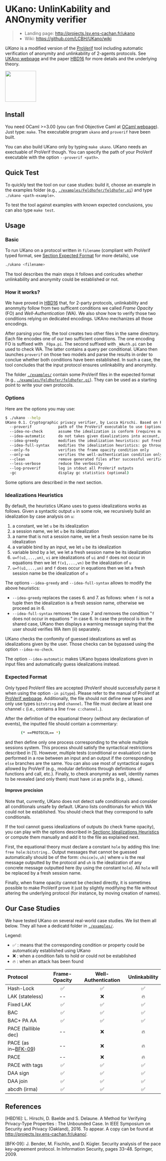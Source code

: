 # UKano: UnlinKability and ANOnymity verifier
> - Landing page: http://projects.lsv.ens-cachan.fr/ukano
> - Wiki: https://github.com/LCBH/UKano/wiki

*UKano* is a modified version of the [ProVerif](http://proverif.inria.fr)
tool including automatic verification of anonymity and unlinkability of 2-agents protocols.
See [UKAno webpage](http://projects.lsv.ens-cachan.fr/ukano/) and the paper [HBD16](#references)
for more details and the underlying theory.

<img align="center" src="http://projects.lsv.ens-cachan.fr/ukano/pictures/International_justice_and_privacy.jpg" width="100" />


## Install

You need OCaml >=3.00 (you can find Objective Caml at [OCaml webpage](ocaml.org)).
Just type: `make`.
The executable program `ukano` and `proverif` have been built.

You can also build UKano only by typing `make ukano`.
UKano needs an exectuable of ProVerif though. You can specify the path of
your ProVerif executable with the option `--proverif <path>`.


## Quick Test

To quickly test the tool on our case studies: build it, choose an example
in the examples folder (e.g., [`./examples/Feldhofer/feldhofer.pi`](./examples/Feldhofer/feldhofer.pi))
and type `./ukano <path-example>`.

To test the tool against examples with known expected conclusions, you can also type `make test`.

## Usage

### Basic
To run UKano on a protocol written in `filename` (compliant with ProVerif typed format, see [Section Expected Format](#expected-format) for more details), use 
```bash
./ukano <filename>
```
The tool describes the main steps it follows and conlcudes whether unlinkability
and anonymity could be established or not.


### How it works?
We have proved in [HBD16](#references) that, for 2-party protocols,
unlinkability and anonmyity  follow from two sufficent conditions we
called *Frame Opacity* (FO) and *Well-Authentication* (WA). We also show
how to verify those two conditions relying on dedicated encodings.
UKAno mechanizes all those encodings.

After parsing your file, the tool creates two other files in the same
directory. Each file encodes one of our two sufficient conditions. 
The one encoding FO is suffixed with `_FOpa.pi`. The second suffixed
with `_WAuth.pi` can be used to check WA. The latter contains a query
per conditional.
UKano then launches `proverif` on those two models and parse the results
in order to conclue whether both conditions have been established. In such
a case, the tool concludes that the input protocol ensures unlinkability and
anonymity.

The folder [`./examples/`](./examples) contain some ProVerif files in the expected
format (e.g., [`./examples/Feldhofer/feldhofer.pi`](./examples/Feldhofer/feldhofer.pi)). 
They can be used as a starting point to write your own protocols.


### Options
Here are the options you may use:
```bash
$ ./ukano --help
UKano 0.1. Cryptographic privacy verifier, by Lucca Hirschi. Based on Proverif 1.91, by Bruno Blanchet and Vincent Cheval.
  --proverif            path of the ProVerif executable to use (optional, default: './proverif')
  --idea-no-check       assume the idealization is conform (requires manual checks)
  --idea-automatic      do not takes given diealizations into account, generate them automatically instead
  --idea-greedy         modifies the idealization heuristics: put fresh names for all non-tuple sub-terms
  --idea-full-syntax    modifies the idealization heuristics: go through all functions (including ones in equations) and replace identity names and let variables by holes
  --only-fo             verifies the frame opacity condition only
  --only-wa             verifies the well-authentication condition only
  --clean               remove generated files after successful verification
  --less-verbose        reduce the verbosity
  --log-proverif        log in stdout all ProVerif outputs
  -gc                   display gc statistics (optional)
```

Some options are described in the next section.

### Idealizations Heuristics
By default, the heuristics UKano uses to guess idealizations works as follows.
Given a syntactic output `u` in some role, we recursively build an idealization by case analysis on `u`:
 1. a constant, we let `u` be its idealization
 2. a session name, we let `u` be its idealization
 3. a name that is not a session name, we let a fresh session name be its idealization 
 4. a variable bind by an input, we let `u` be its idealization
 5. variable bind by a let, we let a fresh session name be its idealization 
 6. `u=f(u1,...,un)`, `vi` are idealizations of `ui` and `f` does not occur in equations then we let `f(v1,...,vn)` be the idealization of `u`
 7. `u=f(u1,...,un)` and `f` does occur in equations then we let a fresh session name be the idealization of `u`

The options `--idea-greedy` and `--idea-full-syntax` allows to modify the above heuristics:
 - `--idea-greedy` replaces the cases 6. and 7. as follows: when `f` is not a tuple then the idealization is a fresh session name, otherwise we proceed as in 6.
 - `--idea-full-syntax` removes the case 7 and removes the condition "`f` does not occur in equations " in case 6. In case the protocol is in the shared case, UKano then displays a warning message saying that the user should verifies WA item (ii) separately.

UKano checks the confomity of guessed idealizations as well as idealizations given by the user. Those checks can be bypassed using the option `--idea-no-check`.

The option `--idea-automatic` makes UKano bypass idealizations given in input files and automatically guess idealizations instead.


### Expected Format
Only typed ProVerif files are accepted (ProVerif should successfully parse
it when using the option `-in pitype`). Please refer to the manual of ProVerif
at [ProVerif webpage](http://proverif.inria.fr). Additionally, the file should
not define new types and only use types `bitstring` and `channel`. The file must
declare at least one channel `c` (i.e., contains a line `free c:channel.`).

After the definition of the equational theory (without any declaration of
events), the inputted file should contain a commentary:
```bash
       (* ==PROTOCOL== *)
```
and then define only one process corresponding to the whole multiple
sessions system. This process should satisfy the syntactical
restrictions described in [1]. However, multiple tests (conditional or
evaluation) can be performed in a row between an input and an output
if the corresponding `else` branches are the same. You can also use most
of syntactical sugars allowed by ProVerif (e.g., modular definitions
through definitions of functions and call, etc.).
Finally, to check anonymity as well, identity names to be revealed
(and only them) must have `id` as prefix (e.g., `idName`). 


#### Improve precision
Note that, currently, UKano does not detect safe conditionals and consider
all conditionals unsafe by default. UKano lists conditionals for which WA
could not be established. You should check that they correspond to safe
conditionals.

If the tool cannot guess idealizations of outputs (to check frame opacity),
you can play with the options described in [Sectionc Idealizations Heuristics](#idealizations-heuristics)
or compute them manually and add it to the file as explained next.

First, the equational theory must declare a constant `hole` by adding this
line: `free hole:bitstring.`. Output messages that cannot be guessed
automatically should be of the form: `choice[u,uh]` where `u` is the real
message outputted by the protocol and `uh` is the idealization of any concrete
message outputted here (by using the constant `hole`). All `hole` will be replaced
by a fresh session name.

Finally, when frame opacity cannot be checked directly, it is sometimes
possible to make ProVerif prove it just by slightly modifying the file
without altering the underlying protocol (for instance, by moving creation
of names).


## Our Case Studies
We have tested UKano on several real-world case studies.
We list them all below. They all have a dedicatd folder in [`./examples/`](./examples).

Legend:
- :white_check_mark: : means that the corresponding condition or property could be automaticaly established using UKano
- :x: : when a condition fails to hold or could not be established
- :fire: : when an attack has been found

| Protocol | Frame-Opacity | Well-Authentication | Unlinkability |
|:---------|:-------------:|:-------------------:|:-------------:|
| Hash-Lock | :white_check_mark: | :white_check_mark: | :white_check_mark: |
| LAK (stateless) | --  | :x: | :fire: |
| Fixed LAK | :white_check_mark: | :white_check_mark: | :white_check_mark: |
| BAC       | :white_check_mark: | :white_check_mark: | :white_check_mark: |
| BAC+ PA AA | :white_check_mark: | :white_check_mark: | :white_check_mark: |
| PACE (faillible dec) |  -- | :x: | :fire: |
| PACE (as in~[BFK-09](#references))     |  -- | :x: | :fire: |
| PACE | -- | :x: | :fire: |
| PACE with tags | :white_check_mark: | :white_check_mark: | :white_check_mark: |
| DAA sign | :white_check_mark: | :white_check_mark: | :white_check_mark: |
| DAA join | :white_check_mark: | :white_check_mark: | :white_check_mark: |
| abcdh (irma) | :white_check_mark: | :white_check_mark: | :white_check_mark: |


## References
[HBD16]: L. Hirschi, D. Baelde and S. Delaune.
     A Method for Verifying Privacy-Type Properties : The Unbounded Case.
     In IEEE Symposium on Security and Privacy (Oakland), 2016. To appear.
     A copy can be found at http://projects.lsv.ens-cachan.fr/ukano/.

[BFK-09]: J. Bender, M. Fischlin, and D. Kügler.
     Security analysis of the pace key-agreement protocol.
     In Information Security, pages 33–48. Springer, 2009.
